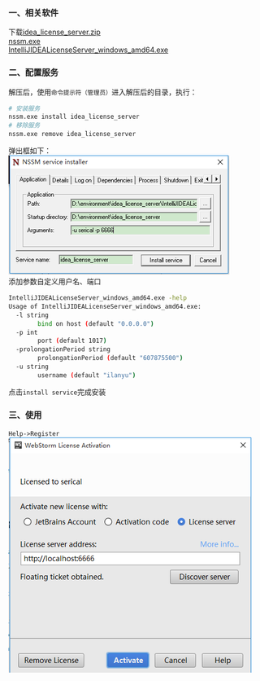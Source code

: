 ### 一、相关软件
下载[idea_license_server.zip](../static/idea_license_server.zip)<br>
[nssm.exe](http://nssm.cc/download)<br>
[IntelliJIDEALicenseServer_windows_amd64.exe](http://blog.lanyus.com/archives/231.html)

### 二、配置服务
解压后，使用`命令提示符（管理员）`进入解压后的目录，执行：
```bash
# 安装服务
nssm.exe install idea_license_server
# 移除服务
nssm.exe remove idea_license_server
```
弹出框如下：<br>
![](../static/29.png)<br>
添加参数自定义用户名、端口
```bash
IntelliJIDEALicenseServer_windows_amd64.exe -help
Usage of IntelliJIDEALicenseServer_windows_amd64.exe:
  -l string
        bind on host (default "0.0.0.0")
  -p int
        port (default 1017)
  -prolongationPeriod string
        prolongationPeriod (default "607875500")
  -u string
        username (default "ilanyu")
```
点击`install service`完成安装
### 三、使用
`Help->Register`<br>
![](../static/30.png)